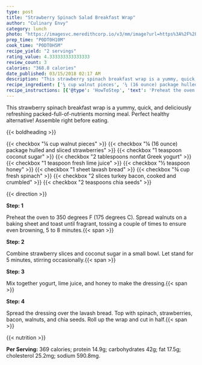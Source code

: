 ```yaml
---
type: post
title: "Strawberry Spinach Salad Breakfast Wrap"
author: "Culinary Envy"
category: lunch
photo: "https://imagesvc.meredithcorp.io/v3/mm/image?url=https%3A%2F%2Fimages.media-allrecipes.com%2Fuserphotos%2F4501789.jpg"
prep_time: "P0DT0H10M"
cook_time: "P0DT0H5M"
recipe_yield: "2 servings"
rating_value: 4.333333333333333
review_count: 3
calories: "368.8 calories"
date_published: 03/15/2018 02:17 AM
description: "This strawberry spinach breakfast wrap is a yummy, quick, and deliciously refreshing packed-full-of-nutrients morning meal. Perfect healthy alternative! Assemble right before eating."
recipe_ingredient: ['¼ cup walnut pieces', '¼ (16 ounce) package hulled and sliced strawberries', '1 teaspoon coconut sugar', '2 tablespoons nonfat Greek yogurt', '1 teaspoon fresh lime juice', '½ teaspoon honey', '1 sheet lavash bread', '¾ cup fresh spinach', '2 slices turkey bacon, cooked and crumbled', '2 teaspoons chia seeds']
recipe_instructions: [{'@type': 'HowToStep', 'text': 'Preheat the oven to 350 degrees F (175 degrees C). Spread walnuts on a baking sheet and toast until fragrant, tossing a couple of times to ensure even browning, 5 to 8 minutes.\n'}, {'@type': 'HowToStep', 'text': 'Combine strawberry slices and coconut sugar in a small bowl. Let stand for 5 minutes, stirring occasionally.\n'}, {'@type': 'HowToStep', 'text': 'Mix together yogurt, lime juice, and honey to make the dressing.\n'}, {'@type': 'HowToStep', 'text': 'Spread the dressing over the lavash bread. Top with spinach, strawberries, bacon, walnuts, and chia seeds. Roll up the wrap and cut in half.\n'}]
---
```


This strawberry spinach breakfast wrap is a yummy, quick, and deliciously refreshing packed-full-of-nutrients morning meal. Perfect healthy alternative! Assemble right before eating. 

{{< boldheading >}}

{{< checkbox "¼ cup walnut pieces" >}}
{{< checkbox "¼ (16 ounce) package hulled and sliced strawberries" >}}
{{< checkbox "1 teaspoon coconut sugar" >}}
{{< checkbox "2 tablespoons nonfat Greek yogurt" >}}
{{< checkbox "1 teaspoon fresh lime juice" >}}
{{< checkbox "½ teaspoon honey" >}}
{{< checkbox "1 sheet lavash bread" >}}
{{< checkbox "¾ cup fresh spinach" >}}
{{< checkbox "2 slices turkey bacon, cooked and crumbled" >}}
{{< checkbox "2 teaspoons chia seeds" >}}


{{< direction >}}

**Step: 1**

Preheat the oven to 350 degrees F (175 degrees C). Spread walnuts on a baking sheet and toast until fragrant, tossing a couple of times to ensure even browning, 5 to 8 minutes.{{< span >}}

**Step: 2**

Combine strawberry slices and coconut sugar in a small bowl. Let stand for 5 minutes, stirring occasionally.{{< span >}}

**Step: 3**

Mix together yogurt, lime juice, and honey to make the dressing.{{< span >}}

**Step: 4**

Spread the dressing over the lavash bread. Top with spinach, strawberries, bacon, walnuts, and chia seeds. Roll up the wrap and cut in half.{{< span >}}

{{< nutrition >}}

**Per Serving:** 369 calories; protein 14.9g; carbohydrates 42g; fat 17.5g; cholesterol 25.2mg; sodium 590.8mg.